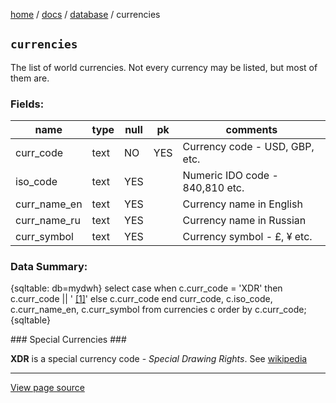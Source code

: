 [home](../../) /
[docs](../) /
[database](./) /
currencies

`currencies`
-------------

The list of world currencies. Not every currency may be listed, but most of them are.

### Fields: ###

name              | type	      | null | pk  | comments 
------------------|---------------|------|-----|----------------------
curr_code         | text          | NO   | YES | Currency code - USD, GBP, etc.
iso_code          | text          | YES  |     | Numeric IDO code - 840,810 etc.
curr_name_en      | text          | YES  |     | Currency name in English
curr_name_ru      | text          | YES  |     | Currency name in Russian
curr_symbol       | text          | YES  |     | Currency symbol - £, ¥ etc.

### Data Summary: ###

{sqltable: db=mydwh}
select
    case
        when c.curr_code = 'XDR' then
            c.curr_code || ' [[1]](specialcurr)'
        else c.curr_code
    end curr_code,
    c.iso_code,
    c.curr_name_en,
    c.curr_symbol
from
    currencies c
order by
    c.curr_code;
{sqltable}

<a id="specialcurr"/>
### Special Currencies ###

**XDR** is a special currency code - *Special Drawing Rights*.
See [wikipedia](https://en.wikipedia.org/wiki/Special_drawing_rights)

----------------------------------------------------------------------

[View page source](currencies.markdown)
